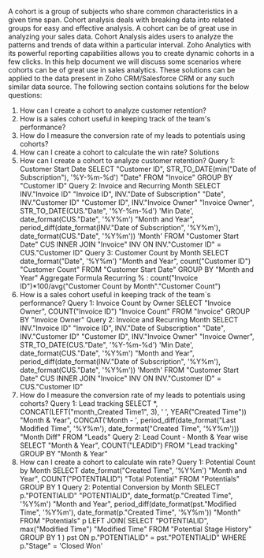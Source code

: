 A cohort is a group of subjects who share common characteristics in a given time span. Cohort analysis deals with breaking data into related groups for easy and effective analysis.
A cohort can be of great use in analyzing your sales data. Cohort Analysis aides users to analyze the patterns and trends of data within a particular interval.
Zoho Analytics with its powerful reporting capabilities allows you to create dynamic cohorts in a few clicks. In this help document we will discuss some scenarios where cohorts can be of great use in sales analytics. These solutions can be applied to the data present in Zoho CRM/Salesforce CRM or any such similar data source.
The following section contains solutions for the below questions:
1. How can I create a cohort to analyze customer retention?
2. How is a sales cohort useful in keeping track of the team's performance?
3. How do I measure the conversion rate of my leads to potentials using cohorts?
4. How can I create a cohort to calculate the win rate?
Solutions
1. How can I create a cohort to analyze customer retention?
Query 1: Customer Start Date
SELECT "Customer ID", STR\_TO\_DATE(min("Date of Subscription"), '%Y-%m-%d') "Date" FROM "Invoice" GROUP BY "Customer ID"
Query 2: Invoice and Recurring Month
SELECT INV."Invoice ID" "Invoice ID", INV."Date of Subscription" "Date", INV."Customer ID" "Customer ID", INV."Invoice Owner" "Invoice Owner", STR\_TO\_DATE(CUS."Date", '%Y-%m-%d') 'Min Date', date\_format(CUS."Date", '%Y%m') "Month and Year", period\_diff(date\_format(INV."Date of Subscription", '%Y%m'), date\_format(CUS."Date", '%Y%m')) 'Month' FROM "Customer Start Date" CUS INNER JOIN "Invoice" INV ON INV."Customer ID" = CUS."Customer ID"
Query 3: Customer Count by Month
SELECT date\_format("Date", '%Y%m') "Month and Year", count("Customer ID") "Customer Count" FROM "Customer Start Date" GROUP BY "Month and Year"
Aggregate Formula Recurring % :
count("Invoice ID")\*100/avg("Customer Count by Month"."Customer Count")
2. How is a sales cohort useful in keeping track of the team`s performance?
Query 1: Invoice Count by Owner
SELECT "Invoice Owner", COUNT("Invoice ID") "Invoice Count" FROM "Invoice" GROUP BY "Invoice Owner"
Query 2: Invoice and Recurring Month
SELECT INV."Invoice ID" "Invoice ID", INV."Date of Subscription" "Date", INV."Customer ID" "Customer ID", INV."Invoice Owner" "Invoice Owner", STR\_TO\_DATE(CUS."Date", '%Y-%m-%d') 'Min Date', date\_format(CUS."Date", '%Y%m') "Month and Year", period\_diff(date\_format(INV."Date of Subscription", '%Y%m'), date\_format(CUS."Date", '%Y%m')) 'Month' FROM "Customer Start Date" CUS INNER JOIN "Invoice" INV ON INV."Customer ID" = CUS."Customer ID"
3. How do I measure the conversion rate of my leads to potentials using cohorts?
Query 1: Lead tracking
SELECT \*, CONCAT(LEFT("month\_Created Time1", 3), ' ', YEAR("Created Time")) "Month & Year", CONCAT('Month - ', period\_diff(date\_format("Last Modified Time", '%Y%m'), date\_format("Created Time", '%Y%m'))) "Month Diff" FROM "Leads"
Query 2: Lead Count - Month & Year wise
SELECT "Month & Year", COUNT("LEADID") FROM "Lead tracking" GROUP BY "Month & Year"
4. How can I create a cohort to calculate win rate?
Query 1: Potential Count by Month
SELECT date\_format("Created Time", '%Y%m') "Month and Year", COUNT("POTENTIALID") "Total Potential" FROM "Potentials" GROUP BY 1
Query 2: Potential Conversion by Month
SELECT p."POTENTIALID" "POTENTIALID", date\_format(p."Created Time", '%Y%m') "Month and Year", period\_diff(date\_format(pst."Modified Time", '%Y%m'), date\_format(p."Created Time", '%Y%m')) "Month" FROM "Potentials" p LEFT JOIN( SELECT "POTENTIALID", max("Modified Time") "Modified Time" FROM "Potential Stage History" GROUP BY 1 ) pst ON p."POTENTIALID" = pst."POTENTIALID" WHERE p."Stage" = 'Closed Won'